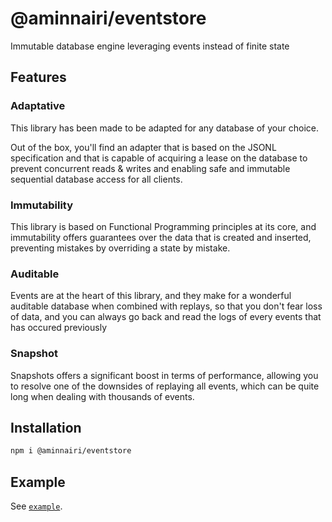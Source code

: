 # @aminnairi/eventstore

Immutable database engine leveraging events instead of finite state

## Features

### Adaptative

This library has been made to be adapted for any database of your choice.

Out of the box, you'll find an adapter that is based on the JSONL specification and that is capable of acquiring a lease on the database to prevent concurrent reads & writes and enabling safe and immutable sequential database access for all clients.

### Immutability

This library is based on Functional Programming principles at its core, and immutability offers guarantees over the data that is created and inserted, preventing mistakes by overriding a state by mistake.

### Auditable

Events are at the heart of this library, and they make for a wonderful auditable database when combined with replays, so that you don't fear loss of data, and you can always go back and read the logs of every events that has occured previously

### Snapshot

Snapshots offers a significant boost in terms of performance, allowing you to resolve one of the downsides of replaying all events, which can be quite long when dealing with thousands of events.

## Installation

```bash
npm i @aminnairi/eventstore
```

## Example

See [`example`](./example).